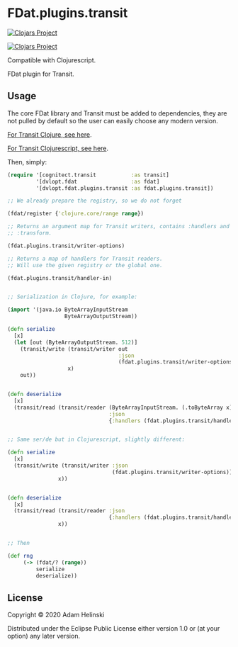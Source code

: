 # FDat.plugins.transit

[![Clojars
Project](https://img.shields.io/clojars/v/dvlopt/fdat.cljc.svg)](https://clojars.org/dvlopt/fdat.cljc)

[![Clojars
Project](https://img.shields.io/clojars/v/dvlopt/fdat.plugins.transit.svg)](https://clojars.org/dvlopt/fdat.plugins.transit.cljc)

Compatible with Clojurescript.

FDat plugin for Transit.

## Usage

The core FDat library and Transit must be added to dependencies, they are not
pulled by default so the user can easily choose any modern version.

[For Transit Clojure, see here](https://github.com/cognitect/transit-clj).

[For Transit Clojurescript, see here](https://github.com/cognitect/transit-cljs).

Then, simply:

```clojure
(require '[cognitect.transit           :as transit]
         '[dvlopt.fdat                 :as fdat]
         '[dvlopt.fdat.plugins.transit :as fdat.plugins.transit])

;; We already prepare the registry, so we do not forget

(fdat/register {'clojure.core/range range})

;; Returns an argument map for Transit writers, contains :handlers and
;; :transform.

(fdat.plugins.transit/writer-options)

;; Returns a map of handlers for Transit readers.
;; Will use the given registry or the global one.

(fdat.plugins.transit/handler-in)


;; Serialization in Clojure, for example:

(import '(java.io ByteArrayInputStream
                  ByteArrayOutputStream))

(defn serialize
  [x]
  (let [out (ByteArrayOutputStream. 512)]
    (transit/write (transit/writer out
                                   :json
                                   (fdat.plugins.transit/writer-options))
                   x)
    out))


(defn deserialize
  [x]
  (transit/read (transit/reader (ByteArrayInputStream. (.toByteArray x))
                                :json
                                {:handlers (fdat.plugins.transit/handler-in)})))


;; Same ser/de but in Clojurescript, slightly different:

(defn serialize
  [x]
  (transit/write (transit/writer :json
                                 (fdat.plugins.transit/writer-options))
                x))


(defn deserialize
  [x]
  (transit/read (transit/reader :json
                                {:handlers (fdat.plugins.transit/handler-in)})
                x))


;; Then

(def rng
     (-> (fdat/? (range))
         serialize
         deserialize))
```

## License

Copyright © 2020 Adam Helinski

Distributed under the Eclipse Public License either version 1.0 or (at
your option) any later version.
